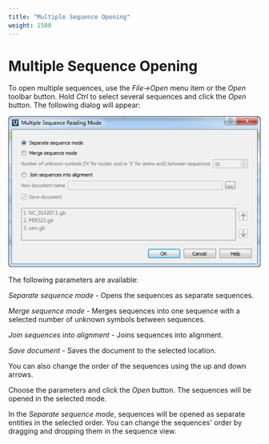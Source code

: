 ```yaml
---
title: "Multiple Sequence Opening"
weight: 1500
---
```


# Multiple Sequence Opening

To open multiple sequences, use the _File->Open_ menu item or the _Open_ toolbar button. Hold _Ctrl_ to select several sequences and click the _Open_ button. The following dialog will appear:

![](/images/65929449/65929450.png)

The following parameters are available:

_Separate sequence mode_ - Opens the sequences as separate sequences.

_Merge sequence mode_ - Merges sequences into one sequence with a selected number of unknown symbols between sequences.

_Join sequences into alignment_ - Joins sequences into alignment.

_Save document_ - Saves the document to the selected location.

You can also change the order of the sequences using the up and down arrows.

Choose the parameters and click the _Open_ button. The sequences will be opened in the selected mode.

In the _Separate sequence mode_, sequences will be opened as separate entities in the selected order. You can change the sequences' order by dragging and dropping them in the sequence view.